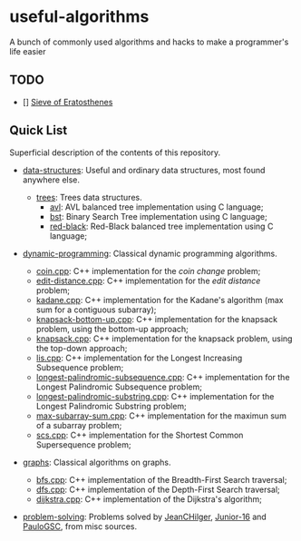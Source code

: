 # useful-algorithms
A bunch of commonly used algorithms and hacks to make a programmer's life easier

## TODO
- [] [Sieve of Eratosthenes](https://github.com/JeanCHilger/useful-algorithms/tree/master/math/sieve.cpp)

## Quick List
Superficial description of the contents of this repository.
* [data-structures](https://github.com/JeanCHilger/useful-algorithms/tree/master/data-structures): Useful and ordinary data structures, most found anywhere else.
  * [trees](https://github.com/JeanCHilger/useful-algorithms/tree/master/data-structures/trees): Trees data structures.
    * [avl](https://github.com/JeanCHilger/useful-algorithms/tree/master/data-structures/trees/avl): AVL balanced tree implementation using C language;
    * [bst](https://github.com/JeanCHilger/useful-algorithms/tree/master/data-structures/trees/bst): Binary Search Tree implementation using C language;
    * [red-black](https://github.com/JeanCHilger/useful-algorithms/tree/master/data-structures/trees/avl): Red-Black balanced tree implementation using C language;
    
* [dynamic-programming](https://github.com/JeanCHilger/useful-algorithms/tree/master/dynamic-programming): Classical dynamic programming algorithms.
  * [coin.cpp](https://github.com/JeanCHilger/useful-algorithms/blob/master/dynamic-programming/coin.cpp): C++ implementation for the *coin change* problem;
  * [edit-distance.cpp](https://github.com/JeanCHilger/useful-algorithms/blob/master/dynamic-programming/edit-distance.cpp): C++ implementation for the *edit distance* problem;
  * [kadane.cpp](https://github.com/JeanCHilger/useful-algorithms/blob/master/dynamic-programming/kadane.cpp): C++ implementation for the Kadane's algorithm (max sum for a contiguous subarray);
  * [knapsack-bottom-up.cpp](https://github.com/JeanCHilger/useful-algorithms/blob/master/dynamic-programming/knapsack-bottom-up.cpp): C++ implementation for the knapsack problem, using the bottom-up approach;
  * [knapsack.cpp](https://github.com/JeanCHilger/useful-algorithms/blob/master/dynamic-programming/knapsack-bottom-up.cpp): C++ implementation for the knapsack problem, using the top-down approach;
  * [lis.cpp](https://github.com/JeanCHilger/useful-algorithms/blob/master/dynamic-programming/lis.cpp): C++ implementation for the Longest Increasing Subsequence problem;
  * [longest-palindromic-subsequence.cpp](https://github.com/JeanCHilger/useful-algorithms/blob/master/dynamic-programming/longest-palindromic-subsequence.cpp): C++ implementation for the Longest Palindromic Subsequence problem;
  * [longest-palindromic-substring.cpp](https://github.com/JeanCHilger/useful-algorithms/blob/master/dynamic-programming/longest-palindromic-substring.cpp): C++ implementation for the Longest Palindromic Substring problem;
  * [max-subarray-sum.cpp](https://github.com/JeanCHilger/useful-algorithms/blob/master/dynamic-programming/max-subarray-sum.cpp): C++ implementation for the maximun sum of a subarray problem;
  * [scs.cpp](https://github.com/JeanCHilger/useful-algorithms/blob/master/dynamic-programming/scs.cpp): C++ implementation for the Shortest Common Supersequence problem;
  
* [graphs](https://github.com/JeanCHilger/useful-algorithms/tree/master/graphs): Classical algorithms on graphs.
  * [bfs.cpp](https://github.com/JeanCHilger/useful-algorithms/blob/master/graphs/bfs.cpp): C++ implementation of the Breadth-First Search traversal;
  * [dfs.cpp](https://github.com/JeanCHilger/useful-algorithms/blob/master/graphs/dfs.cpp): C++ implementation of the Depth-First Search traversal;
  * [dijkstra.cpp](https://github.com/JeanCHilger/useful-algorithms/blob/master/graphs/dijkstra.cpp): C++ implementation of the Dijkstra's algorithm;
  
* [problem-solving](https://github.com/JeanCHilger/useful-algorithms/tree/master/problem-solving): Problems solved by [JeanCHilger](https://github.com/JeanCHilger), [Junior-16](https://github.com/Junior-16) and [PauloGSC](https://github.com/PauloGSC), from misc sources.
